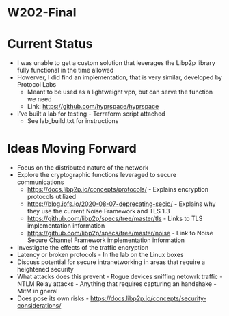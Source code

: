 # W202-Final

# Current Status
- I was unable to get a custom solution that leverages the Libp2p library fully functional in the time allowed
- Howerver, I did find an implementation, that is very similar, developed by Protocol Labs
  - Meant to be used as a lightweight vpn, but can serve the function we need
  - Link: https://github.com/hyprspace/hyprspace
- I've built a lab for testing - Terraform script attached
  - See lab_build.txt for instructions

# Ideas Moving Forward
- Focus on the distributed nature of the network
- Explore the cryptographic functions leveraged to secure communications
  -  https://docs.libp2p.io/concepts/protocols/ - Explains encryption protocols utilized 
  -  https://blog.ipfs.io/2020-08-07-deprecating-secio/ - Explains why they use the current Noise Framework and TLS 1.3
  -  https://github.com/libp2p/specs/tree/master/tls - Links to TLS implementation information
  -  https://github.com/libp2p/specs/tree/master/noise - Link to Noise Secure Channel Framework implementation information
-  Investigate the effects of the traffic encryption 
  -  Latency or broken protocols - In the lab on the Linux boxes
-  Discuss potential for secure intranetworking in areas that require a heightened security
  -  What attacks does this prevent
    -  Rogue devices sniffing netowrk traffic
    -  NTLM Relay attacks
    -  Anything that requires capturing an handshake
    -  MitM in gneral
  -  Does pose its own risks - https://docs.libp2p.io/concepts/security-considerations/    
